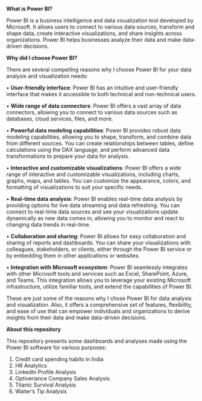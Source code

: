 **What is Power BI?**

Power BI is a business intelligence and data visualization tool developed by Microsoft. It allows users to connect to various data sources, transform and shape data, create interactive visualizations, and share insights across organizations. Power BI helps businesses analyze their data and make data-driven decisions.



**Why did I choose Power BI?**

There are several compelling reasons why I choose Power BI for your data analysis and visualization needs:

•	**User-friendly interface**: Power BI has an intuitive and user-friendly interface that makes it accessible to both technical and non-technical users.

•	**Wide range of data connectors**: Power BI offers a vast array of data connectors, allowing you to connect to various data sources such as databases, cloud services, files, and more. 

•	**Powerful data modeling capabilities**: Power BI provides robust data modeling capabilities, allowing you to shape, transform, and combine data from different sources. You can create relationships between tables, define calculations using the DAX language, and perform advanced data transformations to prepare your data for analysis.

•	**Interactive and customizable visualizations**: Power BI offers a wide range of interactive and customizable visualizations, including charts, graphs, maps, and tables. You can customize the appearance, colors, and formatting of visualizations to suit your specific needs.

•	**Real-time data analysis**: Power BI enables real-time data analysis by providing options for live data streaming and data refreshing. You can connect to real-time data sources and see your visualizations update dynamically as new data comes in, allowing you to monitor and react to changing data trends in real-time.

•	**Collaboration and sharing**: Power BI allows for easy collaboration and sharing of reports and dashboards. You can share your visualizations with colleagues, stakeholders, or clients, either through the Power BI service or by embedding them in other applications or websites.

•	**Integration with Microsoft ecosystem**: Power BI seamlessly integrates with other Microsoft tools and services such as Excel, SharePoint, Azure, and Teams. This integration allows you to leverage your existing Microsoft infrastructure, utilize familiar tools, and extend the capabilities of Power BI.

These are just some of the reasons why I chose Power BI for data analysis and visualization. Also, it offers a comprehensive set of features, flexibility, and ease of use that can empower individuals and organizations to derive insights from their data and make data-driven decisions.



**About this repository**

This repository presents some dashboards and analyses made using the Power BI software for various purposes:

1. Credit card spending habits in India
2. HR Analytics
3. LinkedIn Profile Analysis
4. Optiveriance Company Sales Analysis
5. Titanic Survival Analysis
6. Waiter’s Tip Analysis




